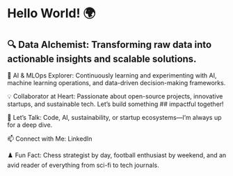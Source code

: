 # Hello World! 🌍

## 🔍 Data Alchemist: Transforming raw data into actionable insights and scalable solutions.

🤖 AI & MLOps Explorer: Continuously learning and experimenting with AI, machine learning operations, and data-driven decision-making frameworks.

💡 Collaborator at Heart: Passionate about open-source projects, innovative startups, and sustainable tech. Let’s build something ## impactful together!

💬 Let’s Talk: Code, AI, sustainability, or startup ecosystems—I’m always up for a deep dive.

📫 Connect with Me: LinkedIn

♟️ Fun Fact: Chess strategist by day, football enthusiast by weekend, and an avid reader of everything from sci-fi to tech journals.
